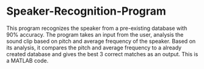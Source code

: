 # Speaker-Recognition-Program
This program recognizes the speaker from a pre-existing database with 90% accuracy.
The program takes an input from the user, analysis the sound clip based on pitch and average frequency of the speaker. 
Based on its analysis, it compares the pitch and average frequency to a already created database and gives the best 3 correct matches as an output. 
This is a MATLAB code. 
